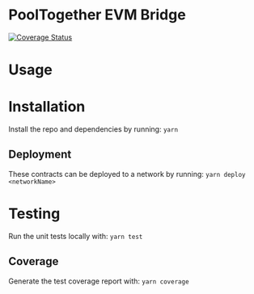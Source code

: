 # PoolTogether EVM Bridge
[![Coverage Status](https://coveralls.io/repos/github/pooltogether/pooltogether-evm-bridge/badge.svg?branch=master)](https://coveralls.io/github/pooltogether/pooltogether-evm-bridge?branch=master)




# Usage


# Installation
Install the repo and dependencies by running:
`yarn`

## Deployment
These contracts can be deployed to a network by running:
`yarn deploy <networkName>`

# Testing
Run the unit tests locally with:
`yarn test`

## Coverage
Generate the test coverage report with:
`yarn coverage`